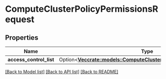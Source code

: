 # ComputeClusterPolicyPermissionsRequest

## Properties

Name | Type | Description | Notes
------------ | ------------- | ------------- | -------------
**access_control_list** | Option<[**Vec<crate::models::ComputeClusterPolicyAccessControlRequest>**](ComputeClusterPolicyAccessControlRequest.md)> |  | [optional]

[[Back to Model list]](../README.md#documentation-for-models) [[Back to API list]](../README.md#documentation-for-api-endpoints) [[Back to README]](../README.md)


